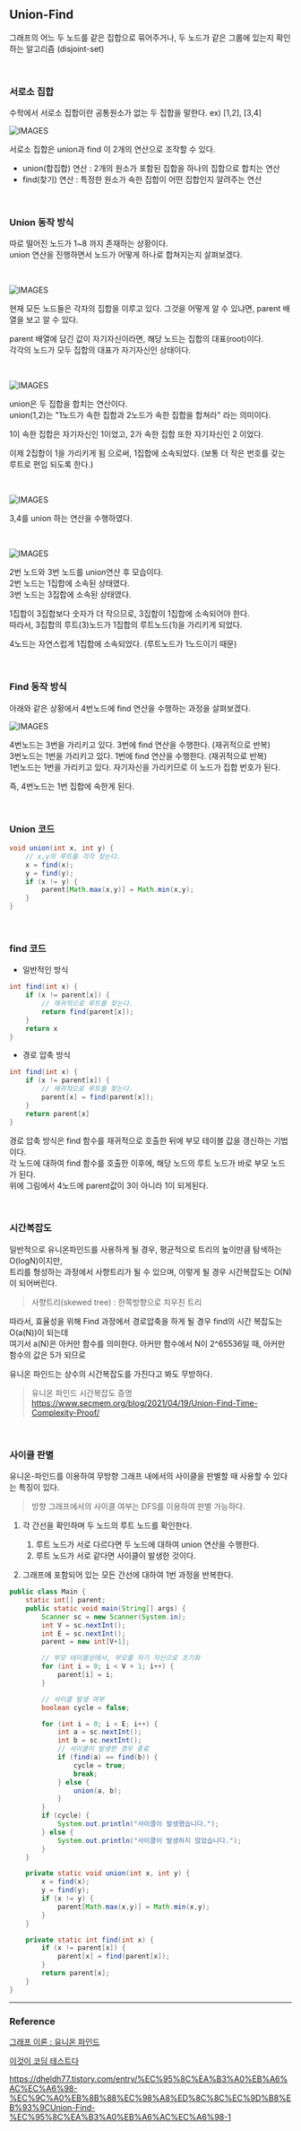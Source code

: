 ## Union-Find
그래프의 어느 두 노드를 같은 집합으로 묶어주거나, 두 노드가 같은 그룹에 있는지 확인하는 알고리즘 (disjoint-set)  

<br>

### 서로소 집합
수학에서 서로소 집합이란 공통원소가 없는 두 집합을 말한다. ex) [1,2], [3,4]

![IMAGES](/images/chapter10/disjoint-set.png)

  
서로소 집합은 union과 find 이 2개의 연산으로 조작할 수 있다.

- union(합집합) 연산 : 2개의 원소가 포함된 집합을 하나의 집합으로 합치는 연산
- find(찾기) 연산 : 특정한 원소가 속한 집합이 어떤 집합인지 알려주는 연산

<br>

### Union 동작 방식

따로 떨어진 노드가 1~8 까지 존재하는 상황이다.  
union 연산을 진행하면서 노드가 어떻게 하나로 합쳐지는지 살펴보겠다.

<br>

![IMAGES](/images/chapter10/union1.png)

현재 모든 노드들은 각자의 집합을 이루고 있다.
그것을 어떻게 알 수 있냐면, parent 배열을 보고 알 수 있다.

parent 배열에 담긴 값이 자기자신이라면, 해당 노드는 집합의 대표(root)이다.  
각각의 노드가 모두 집합의 대표가 자기자신인 상태이다.

<br>

![IMAGES](/images/chapter10/union2.png)

union은 두 집합을 합치는 연산이다.  
union(1,2)는 "1노드가 속한 집합과 2노드가 속한 집합을 합쳐라" 라는 의미이다.  

1이 속한 집합은 자기자신인 1이었고, 2가 속한 집합 또한 자기자신인 2 이었다.  

이제 2집합이 1을 가리키게 됨 으로써, 1집합에 소속되었다. (보통 더 작은 번호를 갖는 루트로 편입 되도록 한다.)  

<br>

![IMAGES](/images/chapter10/union3.png)

3,4를 union 하는 연산을 수행하였다.

<br>

![IMAGES](/images/chapter10/union4.png)

2번 노드와 3번 노드를 union연산 후 모습이다.  
2번 노드는 1집합에 소속된 상태였다.  
3번 노드는 3집합에 소속된 상태였다.    

1집합이 3집합보다 숫자가 더 작으므로, 3집합이 1집합에 소속되어야 한다.  
따라서, 3집합의 루트(3)노드가 1집합의 루트노드(1)을 가리키게 되었다.    

4노드는 자연스럽게 1집합에 소속되었다. (루트노드가 1노드이기 때문)

<br>

### Find 동작 방식
아래와 같은 상황에서 4번노드에 find 연산을 수행하는 과정을 살펴보겠다.

![IMAGES](/images/chapter10/find1.png)

4번노드는 3번을 가리키고 있다. 3번에 find 연산을 수행한다. (재귀적으로 반복)  
3번노드는 1번을 가리키고 있다. 1번에 find 연산을 수행한다. (재귀적으로 반복)  
1번노드는 1번을 가리키고 있다. 자기자신을 가리키므로 이 노드가 집합 번호가 된다.    

즉, 4번노드는 1번 집합에 속한게 된다.

<br>

### Union 코드
```java
void union(int x, int y) {
    // x,y의 루트를 각각 찾는다.
    x = find(x);
    y = find(y);
    if (x != y) {
        parent[Math.max(x,y)] = Math.min(x,y);
    }
}
```

<br>

### find 코드
- 일반적인 방식
```java
int find(int x) {
    if (x != parent[x]) {
        // 재귀적으로 루트를 찾는다.
        return find(parent[x]);
    }
    return x
}
```

- 경로 압축 방식
```java
int find(int x) {
    if (x != parent[x]) {
        // 재귀적으로 루트를 찾는다.
        parent[x] = find(parent[x]);
    }
    return parent[x]
}
```

경로 압축 방식은 find 함수를 재귀적으로 호출한 뒤에 부모 테이블 값을 갱신하는 기법이다.  
각 노드에 대하여 find 함수를 호출한 이후에, 해당 노드의 루트 노드가 바로 부모 노드가 된다.  
위에 그림에서 4노드에 parent값이 3이 아니라 1이 되게된다.

<br>

### 시간복잡도

일반적으로 유니온파인드를 사용하게 될 경우, 평균적으로 트리의 높이만큼 탐색하는 O(logN)이지만,  
트리를 형성하는 과정에서 사향트리가 될 수 있으며, 이렇게 될 경우 시간복잡도는 O(N)이 되어버린다.  

> 사향트리(skewed tree) : 한쪽방향으로 치우친 트리

  
따라서, 효율성을 위해 Find 과정에서 경로압축을 하게 될 경우 find의 시간 복잡도는 O(a(N))이 되는데  
여기서 a(N)은 아커만 함수를 의미한다. 아커만 함수에서 N이 2^65536일 때, 아커만 함수의 값은 5가 되므로  

유니온 파인드는 상수의 시간복잡도를 가진다고 봐도 무방하다.

> 유니온 파인드 시간복잡도 증명  
> https://www.secmem.org/blog/2021/04/19/Union-Find-Time-Complexity-Proof/

<br>

### 사이클 판별

유니온-파인드를 이용하여 무방향 그래프 내에서의 사이클을 판별할 때 사용할 수 있다는 특징이 있다.  
> 방향 그래프에서의 사이클 여부는 DFS를 이용하여 판별 가능하다.

1. 각 간선을 확인하며 두 노드의 루트 노드를 확인한다.
   1. 루트 노드가 서로 다르다면 두 노드에 대하여 union 연산을 수행한다.
   2. 루트 노드가 서로 같다면 사이클이 발생한 것이다.
   
2. 그래프에 포함되어 있는 모든 간선에 대하여 1번 과정을 반복한다.

```java
public class Main {
    static int[] parent;
    public static void main(String[] args) {
        Scanner sc = new Scanner(System.in);
        int V = sc.nextInt();
        int E = sc.nextInt();
        parent = new int[V+1];

        // 부모 테이블상에서, 부모를 자기 자신으로 초기화
        for (int i = 0; i < V + 1; i++) {
            parent[i] = i;
        }

        // 사이클 발생 여부
        boolean cycle = false;

        for (int i = 0; i < E; i++) {
            int a = sc.nextInt();
            int b = sc.nextInt();
            // 사이클이 발생한 경우 종료
            if (find(a) == find(b)) {
                cycle = true;
                break;
            } else {
                union(a, b);
            }
        }
        if (cycle) {
            System.out.println("사이클이 발생했습니다.");
        } else {
            System.out.println("사이클이 발생하지 않았습니다.");
        }
    }

    private static void union(int x, int y) {
        x = find(x);
        y = find(y);
        if (x != y) {
            parent[Math.max(x,y)] = Math.min(x,y);
        }
    }

    private static int find(int x) {
        if (x != parent[x]) {
            parent[x] = find(parent[x]);
        }
        return parent[x];
    }
}

```

---
### Reference

[그래프 이론 : 유니온 파인드](https://velog.io/@syoung125/%EC%95%8C%EA%B3%A0%EB%A6%AC%EC%A6%98%EA%B7%B8%EB%9E%98%ED%94%84-%EC%9D%B4%EB%A1%A0-%EC%9C%A0%EB%8B%88%EC%98%A8-%ED%8C%8C%EC%9D%B8%EB%93%9Cunion-find-%ED%81%AC%EB%A3%A8%EC%8A%A4%EC%B9%BC-%EC%95%8C%EA%B3%A0%EB%A6%AC%EC%A6%98-Kruskal-Algorithm-%EC%9C%84%EC%83%81-%EC%A0%95%EB%A0%ACTopology-Sort)

[이것이 코딩 테스트다](http://www.yes24.com/Product/Goods/91433923)

https://dheldh77.tistory.com/entry/%EC%95%8C%EA%B3%A0%EB%A6%AC%EC%A6%98-%EC%9C%A0%EB%8B%88%EC%98%A8%ED%8C%8C%EC%9D%B8%EB%93%9CUnion-Find-%EC%95%8C%EA%B3%A0%EB%A6%AC%EC%A6%98-1
